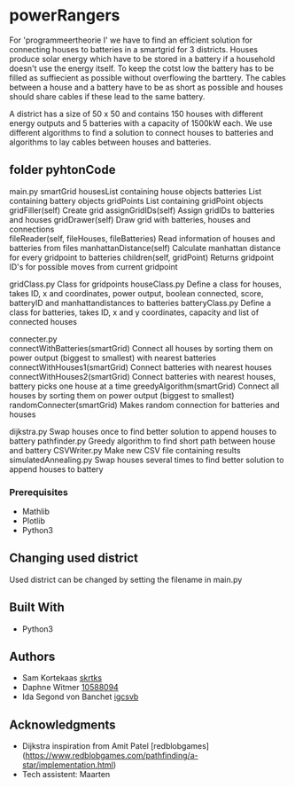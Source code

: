 # powerRangers

For 'programmeertheorie I' we have to find an efficient solution for connecting houses to batteries in a smartgrid for 3 districts. Houses produce solar energy which have to be stored in a battery if a household doesn't use the energy itself. To keep the cotst low the battery has to be filled as suffiecient as possible without overflowing the barttery. The cables between a house and a battery have to be as short as possible and houses should share cables if these lead to the same battery. 

A district has a size of 50 x 50 and contains 150 houses with different energy outputs and 5 batteries with a capacity of 1500kW each. We use different algorithms to find a solution to connect houses to batteries and algorithms to lay cables between houses and batteries.

## folder pyhtonCode

main.py
smartGrid
housesList 								containing house objects
    batteries								List containing battery objects
    gridPoints								List containing gridPoint objects	
    gridFiller(self)							Create grid
    assignGridIDs(self)							Assign gridIDs to batteries and houses
    gridDrawer(self)							Draw grid with batteries, houses and connections	
    fileReader(self, fileHouses, fileBatteries)				Read information of houses and batteries from files
    manhattanDistance(self)						Calculate manhattan distance for every gridpoint to batteries
    children(self, gridPoint)						Returns gridpoint ID's for possible moves from current gridpoint

gridClass.py								Class for gridpoints
houseClass.py								Define a class for houses, takes ID, x and coordinates, power 										output, boolean connected, score, batteryID and 											manhattandistances to batteries
batteryClass.py								Define a class for batteries, takes ID, x and y coordinates, 										capacity and list of connected houses

connecter.py				 
    connectWithBatteries(smartGrid)                       Connect all houses by sorting them on power output (biggest to smallest) with                                                           nearest batteries
    connectWithHouses1(smartGrid)                         Connect batteries with nearest houses
    connectWithHouses2(smartGrid)                         Connect batteries with nearest houses, battery picks one house at a time
    greedyAlgorithm(smartGrid)                            Connect all houses by sorting them on power output (biggest to smallest)
    randomConnecter(smartGrid)                            Makes random connection for batteries and houses

dijkstra.py				                                        Swap houses once to find better solution to append houses to battery
pathfinder.py                                             Greedy algorithm to find short path between house and battery
CSVWriter.py                                              Make new CSV file containing results
simulatedAnnealing.py                                     Swap houses several times to find better solution to append houses to battery

### Prerequisites

- Mathlib 
- Plotlib
- Python3

## Changing used district

Used district can be changed by setting the filename in main.py

## Built With

* Python3

## Authors

* Sam Kortekaas            [skrtks](https://github.com/skrtks)
* Daphne Witmer            [10588094](https://github.com/10588094)
* Ida Segond von Banchet   [igcsvb](https://github.com/igcsvb)

## Acknowledgments

* Dijkstra inspiration from Amit Patel [redblobgames] (https://www.redblobgames.com/pathfinding/a-star/implementation.html)
* Tech assistent: Maarten
